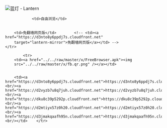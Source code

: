 

<img src="../../raw/master/x/8e0a2b81.c82003be.LanternYellow2.png" alt="蓝灯 - Lantern"/>
<table>
    <tr>
                
                <td>自由浏览</td>
        
        
        <td>免翻墙网页版</td>        <!-- <td><a href="https://d3nto8y6ppdj7s.cloudfront.net"
        target="lantern-mirror">免翻墙网页版</a></td> -->
    </tr>
    
            <tr>
        <td><a href="../../raw/master/x/FreeBrowser.apk"><img
        src="../../raw/master/x/fb.qr.png" /></a></td>

        
        <td><a href="https://d3nto8y6ppdj7s.cloudfront.net">https://d3nto8y6ppdj7s.cloudfront.net</a><br/><a href="https://d2vyzb7u8q7juh.cloudfront.net">https://d2vyzb7u8q7juh.cloudfront.net</a><br/><a href="https://dku8c39p5292p.cloudfront.net">https://dku8c39p5292p.cloudfront.net</a><br/><a href="https://d2mtiyx57z0h20.cloudfront.net">https://d2mtiyx57z0h20.cloudfront.net</a><br/><a href="https://d3jmakqaafh95n.cloudfront.net">https://d3jmakqaafh95n.cloudfront.net</a><br/></td>    </tr>
</table>
